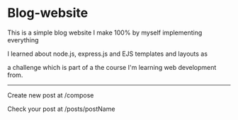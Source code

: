 # Blog-website

This is a simple blog website I make 100% by myself implementing everything

I learned about node.js, express.js and EJS templates and layouts as

a challenge which is part of a the course I'm learning web development from.

------------------------------------------------------------------------------------

Create new post at /compose

Check your post at /posts/postName
